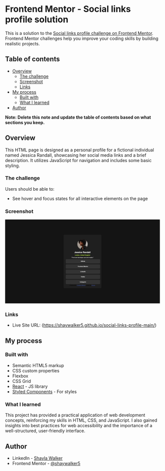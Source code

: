 # Frontend Mentor - Social links profile solution

This is a solution to the [Social links profile challenge on Frontend Mentor](https://www.frontendmentor.io/challenges/social-links-profile-UG32l9m6dQ). Frontend Mentor challenges help you improve your coding skills by building realistic projects. 

## Table of contents

- [Overview](#overview)
  - [The challenge](#the-challenge)
  - [Screenshot](#screenshot)
  - [Links](#links)
- [My process](#my-process)
  - [Built with](#built-with)
  - [What I learned](#what-i-learned)
- [Author](#author)

**Note: Delete this note and update the table of contents based on what sections you keep.**

## Overview

This HTML page is designed as a personal profile for a fictional individual named Jessica Randall, showcasing her social media links and a brief description. It utilizes JavaScript for navigation and includes some basic styling.

### The challenge

Users should be able to:

- See hover and focus states for all interactive elements on the page

### Screenshot

![](socialsSS.png)

### Links

- Live Site URL: (https://shaywalker5.github.io/social-links-profile-main/)

## My process

### Built with

- Semantic HTML5 markup
- CSS custom properties
- Flexbox
- CSS Grid
- [React](https://reactjs.org/) - JS library
- [Styled Components](https://styled-components.com/) - For styles

### What I learned

This project has provided a practical application of web development concepts, reinforcing my skills in HTML, CSS, and JavaScript. I also gained insights into best practices for web accessibility and the importance of a well-structured, user-friendly interface.

## Author

- LinkedIn - [Shayla Walker](https://www.linkedin.com/in/shaylavwalker)
- Frontend Mentor - [@shaywalker5](https://www.frontendmentor.io/profile/shaywalker5)


